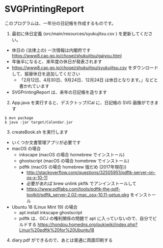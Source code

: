 SVGPrintingReport
=================
このプログラムは、一年分の日記帳を作成するものです。

1. 最初に休日定義 (src/main/resources/syukujitsu.csv ) を更新してください。

  - 休日の (法律上の) 一次情報は内閣府です https://www8.cao.go.jp/chosei/shukujitsu/gaiyou.html
  - 年後半になると、来年度の休日が発表されます
  - https://www8.cao.go.jp/chosei/shukujitsu/syukujitsu.csv をダウンロードして、振替休日を追加してください 
    - 「2月12日、4月30日、9月24日、12月24日 は休日となります。」などと書かれています
  - SVGPrintingReport は、来年の日記帳を造ります

2. App.java を実行すると、デスクトップ/Cal に、日記帳の SVG 画像ができます
```
$ mvn package
$ java -jar target/Calendar.jar
```
3. createBook.sh を実行します

  - いくつか文書管理アプリが必要です
  - macOS の場合
    - inkscape (macOS の場合 homebrew でインストール)
    - ghostscript (macOS の場合 homebrew でインストール)
    - pdftk (macOS の場合 homebrew 版だめ (2017年現在))
      - http://stackoverflow.com/questions/32505951/pdftk-server-on-os-x-10-11
      - 必要があれば brew unlink pkftk でアンインストールして
      - https://www.pdflabs.com/tools/pdftk-the-pdf-toolkit/pdftk_server-2.02-mac_osx-10.11-setup.pkg をインストール
  - Ubuntu 18 (Linux Mint 19) の場合
    - apt install inkscape ghostscript
    - pdftk は、GCJ の権利関係の問題で apt に入っていないので、自分でビルドする https://hondou.homedns.org/pukiwiki/index.php?Linux%20pdftk%20for%20Ubuntu18
4. diary.pdf ができるので、あとは普通に両面印刷する
